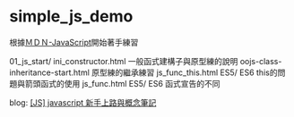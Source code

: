 
# simple_js_demo
根據[ＭＤＮ-JavaScript](https://developer.mozilla.org/zh-CN/docs/Learn/JavaScript)開始著手練習


01_js_start/
ini_constructor.html 一般函式建構子與原型練的說明
oojs-class-inheritance-start.html 原型練的繼承練習
js_func_this.html  ES5/ ES6 this的問題與箭頭函式的使用 
js_func.html ES5/ ES6 函式宣告的不同

blog:
[[JS] javascript 新手上路與概念筆記](https://yumememooo.github.io/2021/02/20/js-start/)